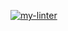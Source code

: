 [![my-linter](https://github.com/yAmsky1/hexlet-git/actions/workflows/linter.yml/badge.svg)](https://github.com/yAmsky1/hexlet-git/actions/workflows/linter.yml)
